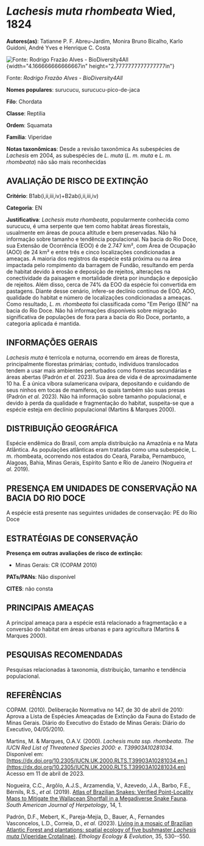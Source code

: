 # *Lachesis muta rhombeata* Wied, 1824

**Autores(as)**: Tatianne P. F. Abreu-Jardim, Monira Bruno Bicalho, Karlo Guidoni, André Yves e Henrique C. Costa

![Fonte: Rodrigo Frazão Alves - BioDiversity4All](media/rId20.jpg){width="4.166666666666667in" height="2.7777777777777777in"}

Fonte: *Rodrigo Frazão Alves - BioDiversity4All*

**Nomes populares**: surucucu, surucucu-pico-de-jaca

**Filo**: Chordata

**Classe**: Reptilia

**Ordem**: Squamata

**Família**: Viperidae

**Notas taxonômicas**: Desde a revisão taxonômica As subespécies de *Lachesis* em 2004, as subespécies de *L. muta* (*L. m. muta* e *L. m.  rhombeata*) não são mais reconhecidas

## AVALIAÇÃO DE RISCO DE EXTINÇÃO

**Critério**: B1ab(i,ii,iii,iv)+B2ab(i,ii,iii,iv)

**Categoria**: EN

**Justificativa**: *Lachesis muta rhombeata*, popularmente conhecida como surucucu, é uma serpente que tem como habitat áreas florestais, usualmente em áreas de pouca altitude e bem preservadas. Não há informação sobre tamanho e tendência populacional. Na bacia do Rio Doce, sua Extensão de Ocorrência (EOO) é de 2.747 km², com Área de Ocupação (AOO) de 24 km² e entre três e cinco localizações condicionadas a ameaças. A maioria dos registros da espécie está próxima ou na área impactada pelo rompimento da barragem de Fundão, resultando em perda de habitat devido à erosão e deposição de rejeitos, alterações na conectividade da paisagem e mortalidade direta por inundação e deposição de rejeitos. Além disso, cerca de 74% da EOO da espécie foi convertida em pastagens. Diante desse cenário, infere-se declínio contínuo de EOO, AOO, qualidade do habitat e número de localizações condicionadas a ameaças. Como resultado, *L. m. rhombeata* foi
classificada como "Em Perigo (EN)" na bacia do Rio Doce. Não há informações disponíveis sobre migração significativa de populações de fora para a bacia do Rio Doce, portanto, a categoria aplicada é mantida.

## INFORMAÇÕES GERAIS

*Lachesis muta* é terrícola e noturna, ocorrendo em áreas de floresta, principalmente florestas primárias; contudo, indivíduos translocados tendem a usar mais ambientes perturbados como florestas secundárias e áreas abertas (Padrón *et al.* 2023). Sua área de vida é de aproximadamente 10 ha. É a única víbora sulamericana ovípara, depositando e cuidando de seus ninhos em tocas de mamíferos, os quais também são suas presas (Padrón *et al.* 2023). Não há informação sobre tamanho populacional, e devido à perda da qualidade e fragmentação do habitat, suspeita-se que a espécie esteja em declínio populacional (Martins & Marques 2000).

## DISTRIBUIÇÃO GEOGRÁFICA

Espécie endêmica do Brasil, com ampla distribuição na Amazônia e na Mata Atlântica. As populações atlânticas eram tratadas como uma subespécie, L. m. rhombeata, ocorrendo nos estados do Ceará, Paraíba, Pernambuco, Alagoas, Bahia, Minas Gerais, Espírito Santo e Rio de Janeiro (Nogueira *et al.* 2019).

## PRESENÇA EM UNIDADES DE CONSERVAÇÃO NA BACIA DO RIO DOCE

A espécie está presente nas seguintes unidades de conservação: PE do Rio Doce

## ESTRATÉGIAS DE CONSERVAÇÃO

**Presença em outras avaliações de risco de extinção:**

-   Minas Gerais: CR (COPAM 2010)

**PATs/PANs**: Não disponível

**CITES**: não consta

## PRINCIPAIS AMEAÇAS

A principal ameaça para a espécie está relacionado a fragmentação e a conversão do habitat em áreas urbanas e para agricultura (Martins & Marques 2000).

## PESQUISAS RECOMENDADAS

Pesquisas relacionadas à taxonomia, distribuição, tamanho e tendência populacional.

## REFERÊNCIAS

COPAM. (2010). Deliberação Normativa no 147, de 30 de abril de 2010: Aprova a Lista de Espécies Ameaçadas de Extinção da Fauna do Estado de Minas Gerais. Diário do Executivo do Estado de Minas Gerais: Diário do Executivo, 04/05/2010.

Martins, M. & Marques, O.A.V. (2000). *Lachesis muta ssp. rhombeata*.  *The IUCN Red List of Threatened Species 2000: e. T39903A10281034*.  Disponível em: [https://dx.doi.org/10.2305/IUCN.UK.2000.RLTS.T39903A10281034.en.](https://dx.doi.org/10.2305/IUCN.UK.2000.RLTS.T39903A10281034.en) Acesso em 11 de abril de 2023.

Nogueira, C.C., Argôlo, A.J.S., Arzamendia, V., Azevedo, J.A., Barbo, F.E., Bérnils, R.S., *et al.* (2019). [Atlas of Brazilian Snakes: Verified Point-Locality Maps to Mitigate the Wallacean Shortfall in a Megadiverse Snake Fauna](https://doi.org/10.2994/SAJH-D-19-00120.1).  *South American Journal of Herpetology*, 14, 1.

Padrón, D.F., Mebert, K., Pareja-Mejía, D., Bauer, A., Fernandes Vasconcelos, L.D., Correia, D., *et al.* (2023). [Living in a mosaic of Brazilian Atlantic Forest and plantations: spatial ecology of five bushmaster *Lachesis muta* (Viperidae Crotalinae)](https://doi.org/10.1080/03949370.2022.2123860). *Ethology Ecology & Evolution*, 35, 530--550.
